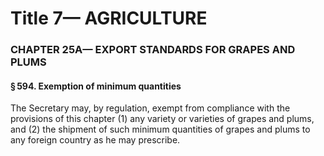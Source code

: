 
# Title 7— AGRICULTURE
### CHAPTER 25A— EXPORT STANDARDS FOR GRAPES AND PLUMS
#### § 594. Exemption of minimum quantities

The Secretary may, by regulation, exempt from compliance with the provisions of this chapter (1) any variety or varieties of grapes and plums, and (2) the shipment of such minimum quantities of grapes and plums to any foreign country as he may prescribe.

